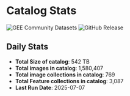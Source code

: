 # Catalog Stats

![GEE Community Datasets](https://img.shields.io/endpoint?url=https://gist.githubusercontent.com/samapriya/34bc0c1280d475d3a69e3b60a706226e/raw/community.json)
![GitHub Release](https://img.shields.io/github/v/release/samapriya/awesome-gee-community-datasets)

## Daily Stats

<!-- START_MARKER -->
* **Total Size of catalog**: 542 TB
* **Total images in catalog**: 1,580,407
* **Total image collections in catalog**: 769
* **Total Feature collections in catalog**: 3,087
* **Last Run Date**: 2025-07-07
<!-- END_MARKER -->
